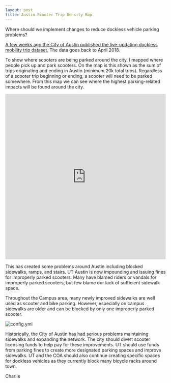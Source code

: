 ```yaml
---
layout: post
title: Austin Scooter Trip Density Map
---
```

Where should we implement changes to reduce dockless vehicle parking problems?

[A few weeks ago the City of Austin published the live-updating dockless mobility trip dataset.](https://data.austintexas.gov/Transportation-and-Mobility/Dockless-Vehicle-Trips/7d8e-dm7r) The data goes back to April 2018. 

To show where scooters are being parked around the city, I mapped where people pick up and park scooters. On the map is this shown as the sum of trips originating and ending in Austin (minimum 20k total trips). Regardless of a scooter trip beginning or ending, a scooter will need to be parked somewhere. From this map we can see where the highest parking-related impacts will be found around the city. 

<iframe width="100%" height="520" frameborder="0" src="https://thomashenry.carto.com/builder/6d1bca14-3cf1-403f-ad03-9a997e7dd71a/embed" allowfullscreen webkitallowfullscreen mozallowfullscreen oallowfullscreen msallowfullscreen></iframe>

This has created some problems around Austin including blocked sidewalks, ramps, and stairs. UT Austin is now impounding and issuing fines for improperly parked scooters. Many have blamed riders or vandals for improperly parked scooters, but few blame our lack of sufficient sidewalk space. 

Throughout the Campus area, many newly improved sidewalks are well used as scooter and bike parking. However, especially on campus sidewalks are older and can be blocked by only one improperly parked scooter. 

![config.yml]({{site.baseurl}}/images/innercampus.png)

Historically, the City of Austin has had serious problems maintaining sidewalks and expanding the network. The city should divert scooter licensing funds to help pay for these improvements. UT should use funds from parking fines to create more designated parking spaces and improve sidewalks. UT and the COA should also continue creating specific spaces for dockless vehicles as they currently block many bicycle racks around town. 

Charlie